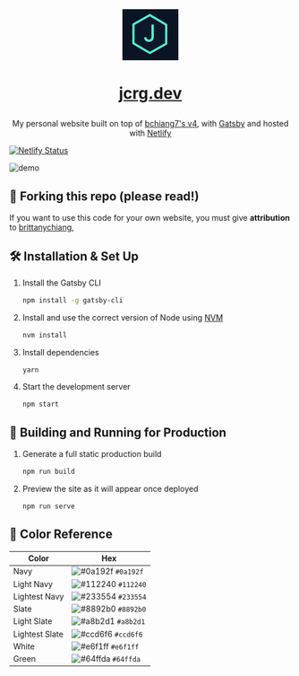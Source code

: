 <div align="center">
  <img alt="Logo" src="https://raw.githubusercontent.com/0JCRG0/JCRG-PORTFOLIO/main/src/images/logo.png" width="100" />
</div>
<h1 align="center">

[jcrg.dev](https://app.netlify.com/sites/jcrg-portfolio/domain-management)

</h1>
<p align="center">
  My personal website built on top of <a href="https://github.com/bchiang7/v4" target="_blank">bchiang7's  v4</a>, with <a href="https://www.gatsbyjs.org/" target="_blank">Gatsby</a> and hosted with <a href="https://www.netlify.com/" target="_blank">Netlify</a>
</p>

<p align="center">

[![Netlify Status](https://api.netlify.com/api/v1/badges/856933a4-e929-4ecf-9ce3-6bab4304037c/deploy-status)](https://app.netlify.com/sites/celebrated-gumdrop-acb1c5/deploys)

</p>

![demo](https://raw.githubusercontent.com/0JCRG0/JCRG-PORTFOLIO/static/og.png)

## 🚨 Forking this repo (please read!)

If you want to use this code for your own website, you must give **attribution** to <a href="https://github.com/bchiang7/v4" target="_blank">brittanychiang</a>,

## 🛠 Installation & Set Up

1. Install the Gatsby CLI

   ```sh
   npm install -g gatsby-cli
   ```

2. Install and use the correct version of Node using [NVM](https://github.com/nvm-sh/nvm)

   ```sh
   nvm install
   ```

3. Install dependencies

   ```sh
   yarn
   ```

4. Start the development server

   ```sh
   npm start
   ```

## 🚀 Building and Running for Production

1. Generate a full static production build

   ```sh
   npm run build
   ```

1. Preview the site as it will appear once deployed

   ```sh
   npm run serve
   ```

## 🎨 Color Reference

| Color          | Hex                                                                |
| -------------- | ------------------------------------------------------------------ |
| Navy           | ![#0a192f](https://via.placeholder.com/10/0a192f?text=+) `#0a192f` |
| Light Navy     | ![#112240](https://via.placeholder.com/10/0a192f?text=+) `#112240` |
| Lightest Navy  | ![#233554](https://via.placeholder.com/10/303C55?text=+) `#233554` |
| Slate          | ![#8892b0](https://via.placeholder.com/10/8892b0?text=+) `#8892b0` |
| Light Slate    | ![#a8b2d1](https://via.placeholder.com/10/a8b2d1?text=+) `#a8b2d1` |
| Lightest Slate | ![#ccd6f6](https://via.placeholder.com/10/ccd6f6?text=+) `#ccd6f6` |
| White          | ![#e6f1ff](https://via.placeholder.com/10/e6f1ff?text=+) `#e6f1ff` |
| Green          | ![#64ffda](https://via.placeholder.com/10/64ffda?text=+) `#64ffda` |

